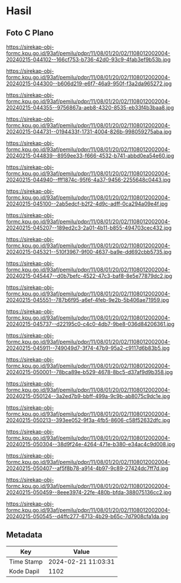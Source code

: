 # Hasil

## Foto C Plano

https://sirekap-obj-formc.kpu.go.id/93af/pemilu/pdpr/11/08/01/20/02/1108012002004-20240215-044102--166cf753-b736-42d0-93c9-4fab3ef9b53b.jpg

https://sirekap-obj-formc.kpu.go.id/93af/pemilu/pdpr/11/08/01/20/02/1108012002004-20240215-044300--b606d219-e6f7-46a9-950f-f3a2da965272.jpg

https://sirekap-obj-formc.kpu.go.id/93af/pemilu/pdpr/11/08/01/20/02/1108012002004-20240215-044355--9756867a-aeb8-4320-8535-eb33f4b3baa8.jpg

https://sirekap-obj-formc.kpu.go.id/93af/pemilu/pdpr/11/08/01/20/02/1108012002004-20240215-044731--0194433f-1731-4004-826b-998059275aba.jpg

https://sirekap-obj-formc.kpu.go.id/93af/pemilu/pdpr/11/08/01/20/02/1108012002004-20240215-044839--8959ee33-f666-4532-b741-abbd0ea54e60.jpg

https://sirekap-obj-formc.kpu.go.id/93af/pemilu/pdpr/11/08/01/20/02/1108012002004-20240215-044940--fff1874c-95f6-4a37-9456-2255648c0443.jpg

https://sirekap-obj-formc.kpu.go.id/93af/pemilu/pdpr/11/08/01/20/02/1108012002004-20240215-045100--2ab5edcf-b2f2-4d9c-adff-0ca294a09e4f.jpg

https://sirekap-obj-formc.kpu.go.id/93af/pemilu/pdpr/11/08/01/20/02/1108012002004-20240215-045207--189ed2c3-2a01-4b11-b855-494703cec432.jpg

https://sirekap-obj-formc.kpu.go.id/93af/pemilu/pdpr/11/08/01/20/02/1108012002004-20240215-045321--510f3967-9f00-4637-ba9e-dd692cbb5735.jpg

https://sirekap-obj-formc.kpu.go.id/93af/pemilu/pdpr/11/08/01/20/02/1108012002004-20240215-045447--d0b7befc-4522-47c3-baf8-8e5e77879dc2.jpg

https://sirekap-obj-formc.kpu.go.id/93af/pemilu/pdpr/11/08/01/20/02/1108012002004-20240215-045551--787b6f95-a6ef-4feb-9e2b-5b406ae71959.jpg

https://sirekap-obj-formc.kpu.go.id/93af/pemilu/pdpr/11/08/01/20/02/1108012002004-20240215-045737--d22195c0-c4c0-4db7-9be8-036d84206361.jpg

https://sirekap-obj-formc.kpu.go.id/93af/pemilu/pdpr/11/08/01/20/02/1108012002004-20240215-045911--749049d7-3f74-47b9-95a2-c9117d6b83b5.jpg

https://sirekap-obj-formc.kpu.go.id/93af/pemilu/pdpr/11/08/01/20/02/1108012002004-20240215-050001--78bca89e-b529-4678-8bc5-d37af9d9b358.jpg

https://sirekap-obj-formc.kpu.go.id/93af/pemilu/pdpr/11/08/01/20/02/1108012002004-20240215-050124--3a2ed7b9-bbff-499a-9c9b-ab8075c9dc1e.jpg

https://sirekap-obj-formc.kpu.go.id/93af/pemilu/pdpr/11/08/01/20/02/1108012002004-20240215-050213--393ee052-9f3a-4fb5-8606-c58f52632dfc.jpg

https://sirekap-obj-formc.kpu.go.id/93af/pemilu/pdpr/11/08/01/20/02/1108012002004-20240215-050304--38d9f24e-4264-471e-b380-e34ac4c9d008.jpg

https://sirekap-obj-formc.kpu.go.id/93af/pemilu/pdpr/11/08/01/20/02/1108012002004-20240215-050407--af5f8b78-a914-4b97-9c89-27424dc7ff7d.jpg

https://sirekap-obj-formc.kpu.go.id/93af/pemilu/pdpr/11/08/01/20/02/1108012002004-20240215-050459--8eee3974-22fe-480b-bfda-388075136cc2.jpg

https://sirekap-obj-formc.kpu.go.id/93af/pemilu/pdpr/11/08/01/20/02/1108012002004-20240215-050545--d4ffc277-6713-4b29-b65c-7d7908cfa1da.jpg


## Metadata

| Key        | Value               |
| ---------- | ------------------- |
| Time Stamp | 2024-02-21 11:03:31 |
| Kode Dapil | 1102                |



